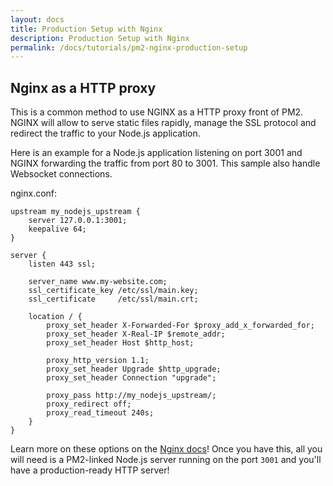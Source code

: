 ```yaml
---
layout: docs
title: Production Setup with Nginx
description: Production Setup with Nginx
permalink: /docs/tutorials/pm2-nginx-production-setup
---
```


## Nginx as a HTTP proxy

This is a common method to use NGINX as a HTTP proxy front of PM2.
NGINX will allow to serve static files rapidly, manage the SSL protocol and redirect the traffic to your Node.js application.

Here is an example for a Node.js application listening on port 3001 and NGINX forwarding the traffic from port 80 to 3001. This sample also handle Websocket connections.

nginx.conf:

```
upstream my_nodejs_upstream {
    server 127.0.0.1:3001;
    keepalive 64;
}

server {
    listen 443 ssl;
    
    server_name www.my-website.com;
    ssl_certificate_key /etc/ssl/main.key;
    ssl_certificate     /etc/ssl/main.crt;
   
    location / {
    	proxy_set_header X-Forwarded-For $proxy_add_x_forwarded_for;
        proxy_set_header X-Real-IP $remote_addr;
    	proxy_set_header Host $http_host;
        
    	proxy_http_version 1.1;
    	proxy_set_header Upgrade $http_upgrade;
    	proxy_set_header Connection "upgrade";
        
    	proxy_pass http://my_nodejs_upstream/;
    	proxy_redirect off;
    	proxy_read_timeout 240s;
    }
}
```

Learn more on these options on the [Nginx docs](http://nginx.org/en/docs/http/websocket.html)! Once you have this, all you will need is a PM2-linked Node.js server running on the port `3001` and you'll have a production-ready HTTP server!
